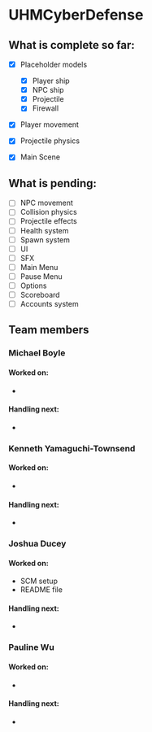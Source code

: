 # UHMCyberDefense
## What is complete so far:
- [x] Placeholder models
    - [x] Player ship
    - [x] NPC ship
    - [x] Projectile
    - [x] Firewall
- [x] Player movement
- [x] Projectile physics
- [x] Main Scene


## What is pending:
- [ ] NPC movement
- [ ] Collision physics
- [ ] Projectile effects
- [ ] Health system
- [ ] Spawn system
- [ ] UI
- [ ] SFX
- [ ] Main Menu
- [ ] Pause Menu
- [ ] Options
- [ ] Scoreboard
- [ ] Accounts system

## Team members
### Michael Boyle
#### Worked on:
- 
#### Handling next:
-
### Kenneth Yamaguchi-Townsend 
#### Worked on:
- 
#### Handling next:
-
### Joshua Ducey
#### Worked on:
- SCM setup
- README file
#### Handling next:
-
### Pauline Wu
#### Worked on:
- 
#### Handling next:
-
